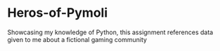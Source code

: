 # Heros-of-Pymoli
Showcasing my knowledge of Python, this assignment references data given to me about a fictional gaming community
